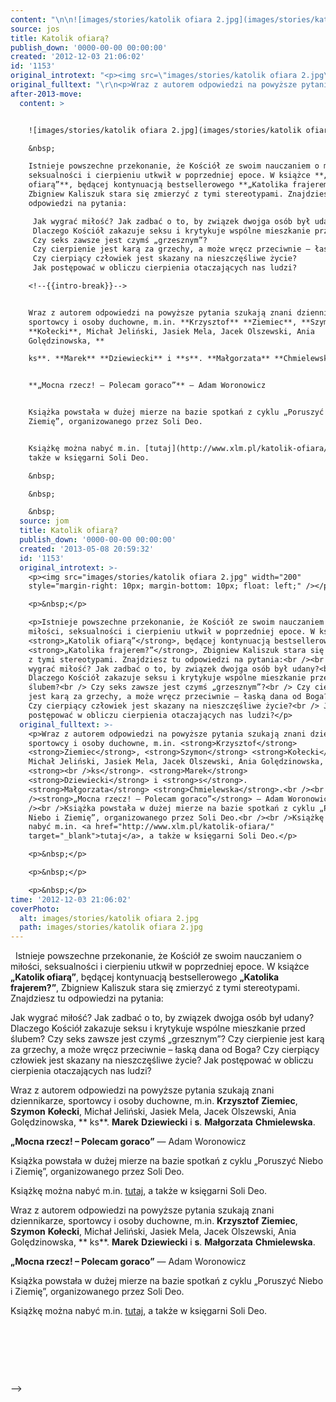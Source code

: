 ```yaml
---
content: "\n\n![images/stories/katolik ofiara 2.jpg](images/stories/katolik ofiara 2.jpg)\n&nbsp;\nIstnieje powszechne przekonanie, że Kościół ze swoim nauczaniem o miłości, seksualności i cierpieniu utkwił w poprzedniej epoce. W książce **„Katolik ofiarą”**, będącej kontynuacją bestsellerowego **„Katolika frajerem?”**, Zbigniew Kaliszuk stara się zmierzyć z tymi stereotypami. Znajdziesz tu odpowiedzi na pytania:\n\n Jak wygrać miłość? Jak zadbać o to, by związek dwojga osób był udany?\n Dlaczego Kościół zakazuje seksu i krytykuje wspólne mieszkanie przed ślubem?\n Czy seks zawsze jest czymś „grzesznym”?\n Czy cierpienie jest karą za grzechy, a może wręcz przeciwnie – łaską dana od Boga?\n Czy cierpiący człowiek jest skazany na nieszczęśliwe życie?\n Jak postępować w obliczu cierpienia otaczających nas ludzi?\n\n<!--{{intro-break}}-->\n\nWraz z autorem odpowiedzi na powyższe pytania szukają znani dziennikarze, sportowcy i osoby duchowne, m.in. **Krzysztof** **Ziemiec**, **Szymon** **Kołecki**, Michał Jeliński, Jasiek Mela, Jacek Olszewski, Ania Golędzinowska, **\nks**. **Marek** **Dziewiecki** i **s**. **Małgorzata** **Chmielewska**.\n\n**„Mocna rzecz! – Polecam goraco”** — Adam Woronowicz\n\nKsiążka powstała w dużej mierze na bazie spotkań z cyklu „Poruszyć Niebo i Ziemię”, organizowanego przez Soli Deo.\n\nKsiążkę można nabyć m.in. [tutaj](http://www.xlm.pl/katolik-ofiara/), a także w księgarni Soli Deo.\n&nbsp;\n&nbsp;\n&nbsp;\n\n\n<!--CONTENT FROM OLD SERVER (jos before 2013): \n\n![images/stories/katolik ofiara 2.jpg](images/stories/katolik ofiara 2.jpg)\n\r\n\n&nbsp;\n\r\n\nIstnieje powszechne przekonanie, że Kościół ze swoim nauczaniem o miłości, seksualności i cierpieniu utkwił w poprzedniej epoce. W książce **„Katolik ofiarą”**, będącej kontynuacją bestsellerowego **„Katolika frajerem?”**, Zbigniew Kaliszuk stara się zmierzyć z tymi stereotypami. Znajdziesz tu odpowiedzi na pytania:\n\n Jak wygrać miłość? Jak zadbać o to, by związek dwojga osób był udany?\n Dlaczego Kościół zakazuje seksu i krytykuje wspólne mieszkanie przed ślubem?\n Czy seks zawsze jest czymś „grzesznym”?\n Czy cierpienie jest karą za grzechy, a może wręcz przeciwnie – łaską dana od Boga?\n Czy cierpiący człowiek jest skazany na nieszczęśliwe życie?\n Jak postępować w obliczu cierpienia otaczających nas ludzi?\n\r\n\n<!--{{intro-break}}-->\n\r\n\nWraz z autorem odpowiedzi na powyższe pytania szukają znani dziennikarze, sportowcy i osoby duchowne, m.in. **Krzysztof** **Ziemiec**, **Szymon** **Kołecki**, Michał Jeliński, Jasiek Mela, Jacek Olszewski, Ania Golędzinowska, **\nks**. **Marek** **Dziewiecki** i **s**. **Małgorzata** **Chmielewska**.\n\n**„Mocna rzecz! – Polecam goraco”** — Adam Woronowicz\n\nKsiążka powstała w dużej mierze na bazie spotkań z cyklu „Poruszyć Niebo i Ziemię”, organizowanego przez Soli Deo.\n\nKsiążkę można nabyć m.in. [tutaj](http://www.xlm.pl/katolik-ofiara/), a także w księgarni Soli Deo.\n\r\n\n&nbsp;\n\r\n\n&nbsp;\n\r\n\n&nbsp;\n\n-->"
source: jos
title: Katolik ofiarą?
publish_down: '0000-00-00 00:00:00'
created: '2012-12-03 21:06:02'
id: '1153'
original_introtext: "<p><img src=\"images/stories/katolik ofiara 2.jpg\" width=\"200\" style=\"margin-right: 10px; margin-bottom: 10px; float: left;\" /></p>\r\n<p>&nbsp;</p>\r\n<p>Istnieje powszechne przekonanie, że Kościół ze swoim nauczaniem o miłości, seksualności i cierpieniu utkwił w poprzedniej epoce. W książce <strong>„Katolik ofiarą”</strong>, będącej kontynuacją bestsellerowego <strong>„Katolika frajerem?”</strong>, Zbigniew Kaliszuk stara się zmierzyć z tymi stereotypami. Znajdziesz tu odpowiedzi na pytania:<br /><br /> Jak wygrać miłość? Jak zadbać o to, by związek dwojga osób był udany?<br /> Dlaczego Kościół zakazuje seksu i krytykuje wspólne mieszkanie przed ślubem?<br /> Czy seks zawsze jest czymś „grzesznym”?<br /> Czy cierpienie jest karą za grzechy, a może wręcz przeciwnie – łaską dana od Boga?<br /> Czy cierpiący człowiek jest skazany na nieszczęśliwe życie?<br /> Jak postępować w obliczu cierpienia otaczających nas ludzi?</p>\r\n"
original_fulltext: "\r\n<p>Wraz z autorem odpowiedzi na powyższe pytania szukają znani dziennikarze, sportowcy i osoby duchowne, m.in. <strong>Krzysztof</strong> <strong>Ziemiec</strong>, <strong>Szymon</strong> <strong>Kołecki</strong>, Michał Jeliński, Jasiek Mela, Jacek Olszewski, Ania Golędzinowska, <strong><br />ks</strong>. <strong>Marek</strong> <strong>Dziewiecki</strong> i <strong>s</strong>. <strong>Małgorzata</strong> <strong>Chmielewska</strong>.<br /><br /><strong>„Mocna rzecz! – Polecam goraco”</strong> — Adam Woronowicz<br /><br />Książka powstała w dużej mierze na bazie spotkań z cyklu „Poruszyć Niebo i Ziemię”, organizowanego przez Soli Deo.<br /><br />Książkę można nabyć m.in. <a href=\"http://www.xlm.pl/katolik-ofiara/\" target=\"_blank\">tutaj</a>, a także w księgarni Soli Deo.</p>\r\n<p>&nbsp;</p>\r\n<p>&nbsp;</p>\r\n<p>&nbsp;</p>"
after-2013-move:
  content: >


    ![images/stories/katolik ofiara 2.jpg](images/stories/katolik ofiara 2.jpg)

    &nbsp;

    Istnieje powszechne przekonanie, że Kościół ze swoim nauczaniem o miłości,
    seksualności i cierpieniu utkwił w poprzedniej epoce. W książce **„Katolik
    ofiarą”**, będącej kontynuacją bestsellerowego **„Katolika frajerem?”**,
    Zbigniew Kaliszuk stara się zmierzyć z tymi stereotypami. Znajdziesz tu
    odpowiedzi na pytania:

     Jak wygrać miłość? Jak zadbać o to, by związek dwojga osób był udany?
     Dlaczego Kościół zakazuje seksu i krytykuje wspólne mieszkanie przed ślubem?
     Czy seks zawsze jest czymś „grzesznym”?
     Czy cierpienie jest karą za grzechy, a może wręcz przeciwnie – łaską dana od Boga?
     Czy cierpiący człowiek jest skazany na nieszczęśliwe życie?
     Jak postępować w obliczu cierpienia otaczających nas ludzi?

    <!--{{intro-break}}-->


    Wraz z autorem odpowiedzi na powyższe pytania szukają znani dziennikarze,
    sportowcy i osoby duchowne, m.in. **Krzysztof** **Ziemiec**, **Szymon**
    **Kołecki**, Michał Jeliński, Jasiek Mela, Jacek Olszewski, Ania
    Golędzinowska, **

    ks**. **Marek** **Dziewiecki** i **s**. **Małgorzata** **Chmielewska**.


    **„Mocna rzecz! – Polecam goraco”** — Adam Woronowicz


    Książka powstała w dużej mierze na bazie spotkań z cyklu „Poruszyć Niebo i
    Ziemię”, organizowanego przez Soli Deo.


    Książkę można nabyć m.in. [tutaj](http://www.xlm.pl/katolik-ofiara/), a
    także w księgarni Soli Deo.

    &nbsp;

    &nbsp;

    &nbsp;
  source: jom
  title: Katolik ofiarą?
  publish_down: '0000-00-00 00:00:00'
  created: '2013-05-08 20:59:32'
  id: '1153'
  original_introtext: >-
    <p><img src="images/stories/katolik ofiara 2.jpg" width="200"
    style="margin-right: 10px; margin-bottom: 10px; float: left;" /></p>

    <p>&nbsp;</p>

    <p>Istnieje powszechne przekonanie, że Kościół ze swoim nauczaniem o
    miłości, seksualności i cierpieniu utkwił w poprzedniej epoce. W książce
    <strong>„Katolik ofiarą”</strong>, będącej kontynuacją bestsellerowego
    <strong>„Katolika frajerem?”</strong>, Zbigniew Kaliszuk stara się zmierzyć
    z tymi stereotypami. Znajdziesz tu odpowiedzi na pytania:<br /><br /> Jak
    wygrać miłość? Jak zadbać o to, by związek dwojga osób był udany?<br />
    Dlaczego Kościół zakazuje seksu i krytykuje wspólne mieszkanie przed
    ślubem?<br /> Czy seks zawsze jest czymś „grzesznym”?<br /> Czy cierpienie
    jest karą za grzechy, a może wręcz przeciwnie – łaską dana od Boga?<br />
    Czy cierpiący człowiek jest skazany na nieszczęśliwe życie?<br /> Jak
    postępować w obliczu cierpienia otaczających nas ludzi?</p>
  original_fulltext: >-
    <p>Wraz z autorem odpowiedzi na powyższe pytania szukają znani dziennikarze,
    sportowcy i osoby duchowne, m.in. <strong>Krzysztof</strong>
    <strong>Ziemiec</strong>, <strong>Szymon</strong> <strong>Kołecki</strong>,
    Michał Jeliński, Jasiek Mela, Jacek Olszewski, Ania Golędzinowska,
    <strong><br />ks</strong>. <strong>Marek</strong>
    <strong>Dziewiecki</strong> i <strong>s</strong>.
    <strong>Małgorzata</strong> <strong>Chmielewska</strong>.<br /><br
    /><strong>„Mocna rzecz! – Polecam goraco”</strong> — Adam Woronowicz<br
    /><br />Książka powstała w dużej mierze na bazie spotkań z cyklu „Poruszyć
    Niebo i Ziemię”, organizowanego przez Soli Deo.<br /><br />Książkę można
    nabyć m.in. <a href="http://www.xlm.pl/katolik-ofiara/"
    target="_blank">tutaj</a>, a także w księgarni Soli Deo.</p>

    <p>&nbsp;</p>

    <p>&nbsp;</p>

    <p>&nbsp;</p>
time: '2012-12-03 21:06:02'
coverPhoto:
  alt: images/stories/katolik ofiara 2.jpg
  path: images/stories/katolik ofiara 2.jpg
---
```

&nbsp;
Istnieje powszechne przekonanie, że Kościół ze swoim nauczaniem o miłości, seksualności i cierpieniu utkwił w poprzedniej epoce. W książce **„Katolik ofiarą”**, będącej kontynuacją bestsellerowego **„Katolika frajerem?”**, Zbigniew Kaliszuk stara się zmierzyć z tymi stereotypami. Znajdziesz tu odpowiedzi na pytania:

 Jak wygrać miłość? Jak zadbać o to, by związek dwojga osób był udany?
 Dlaczego Kościół zakazuje seksu i krytykuje wspólne mieszkanie przed ślubem?
 Czy seks zawsze jest czymś „grzesznym”?
 Czy cierpienie jest karą za grzechy, a może wręcz przeciwnie – łaską dana od Boga?
 Czy cierpiący człowiek jest skazany na nieszczęśliwe życie?
 Jak postępować w obliczu cierpienia otaczających nas ludzi?

<!--{{intro-break}}-->

Wraz z autorem odpowiedzi na powyższe pytania szukają znani dziennikarze, sportowcy i osoby duchowne, m.in. **Krzysztof** **Ziemiec**, **Szymon** **Kołecki**, Michał Jeliński, Jasiek Mela, Jacek Olszewski, Ania Golędzinowska, **
ks**. **Marek** **Dziewiecki** i **s**. **Małgorzata** **Chmielewska**.

**„Mocna rzecz! – Polecam goraco”** — Adam Woronowicz

Książka powstała w dużej mierze na bazie spotkań z cyklu „Poruszyć Niebo i Ziemię”, organizowanego przez Soli Deo.

Książkę można nabyć m.in. [tutaj](http://www.xlm.pl/katolik-ofiara/), a także w księgarni Soli Deo.
&nbsp;
&nbsp;
&nbsp;


<!--CONTENT FROM OLD SERVER (jos before 2013): 




&nbsp;


Istnieje powszechne przekonanie, że Kościół ze swoim nauczaniem o miłości, seksualności i cierpieniu utkwił w poprzedniej epoce. W książce **„Katolik ofiarą”**, będącej kontynuacją bestsellerowego **„Katolika frajerem?”**, Zbigniew Kaliszuk stara się zmierzyć z tymi stereotypami. Znajdziesz tu odpowiedzi na pytania:

 Jak wygrać miłość? Jak zadbać o to, by związek dwojga osób był udany?
 Dlaczego Kościół zakazuje seksu i krytykuje wspólne mieszkanie przed ślubem?
 Czy seks zawsze jest czymś „grzesznym”?
 Czy cierpienie jest karą za grzechy, a może wręcz przeciwnie – łaską dana od Boga?
 Czy cierpiący człowiek jest skazany na nieszczęśliwe życie?
 Jak postępować w obliczu cierpienia otaczających nas ludzi?


<!--{{intro-break}}-->


Wraz z autorem odpowiedzi na powyższe pytania szukają znani dziennikarze, sportowcy i osoby duchowne, m.in. **Krzysztof** **Ziemiec**, **Szymon** **Kołecki**, Michał Jeliński, Jasiek Mela, Jacek Olszewski, Ania Golędzinowska, **
ks**. **Marek** **Dziewiecki** i **s**. **Małgorzata** **Chmielewska**.

**„Mocna rzecz! – Polecam goraco”** — Adam Woronowicz

Książka powstała w dużej mierze na bazie spotkań z cyklu „Poruszyć Niebo i Ziemię”, organizowanego przez Soli Deo.

Książkę można nabyć m.in. [tutaj](http://www.xlm.pl/katolik-ofiara/), a także w księgarni Soli Deo.


&nbsp;


&nbsp;


&nbsp;

-->

<!--{{json:{"created_date":"2012-12-03 21:06:02","publish_down":"0000-00-00 00:00:00","id":"1153"}}}-->